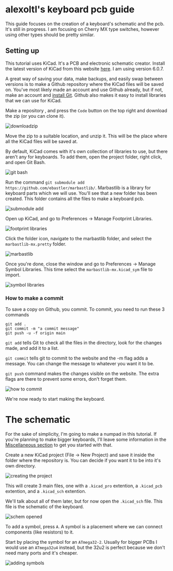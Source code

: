 # alexoltl's keyboard pcb guide

This guide focuses on the creation of a keyboard's schematic and the pcb. It's still in progress.
I am focusing on Cherry MX type switches, however using other types should be pretty similar.

## Setting up

This tutorial uses KiCad. It's a PCB and electronic schematic creator. Install the latest version of KiCad from this website [here](https://www.kicad.org/download). I am using version 6.0.7.

A great way of saving your data, make backups, and easily swap between versions is to make a Github repository where the KiCad files will be saved on. You've most likely made an account and use Github already, but if not, make an account and [install Git](https://git-scm.com/downloads). Github also makes it easy to install libraries that we can use for KiCad.

Make a repository , and press the `Code` button on the top right and download the zip (or you can clone it). 

![downloadzip](images/downloadzip.png)

Move the zip to a suitable location, and unzip it. This will be the place where all the KiCad files will be saved at.

By default, KiCad comes with it's own collection of libraries to use, but there aren't any for keyboards. To add them, open the project folder, right click, and open Git Bash. 

![git bash](images/gitbash.png)

Run the command `git submodule add https://github.com/ebastler/marbastlib/`. Marbastlib is a library for keyboard parts which we will use. You'll see that a new folder has been created. This folder contains all the files to make a keyboard pcb.

![submodule add](images/submodule.png)

Open up KiCad, and go to Preferences -> Manage Footprint Libraries. 

![footprint libraries](images/footprints.png)

Click the folder icon, navigate to the marbastlib folder, and select the `marbastlib-mx.pretty` folder.

![marbastlib](images/marbastlib.png)

Once you're done, close the window and go to Preferences -> Manage Symbol Libraries. This time select the `marbastlib-mx.kicad_sym` file to import.

![symbol libraries](images/symbols.png)

### How to make a commit
To save a copy on Github, you commit. To commit, you need to run these 3 commands

```
git add .
git commit -m "a commit message"
git push -u -f origin main
```

`git add` tells Git to check all the files in the directory, look for the changes made, and add it to a list.

`git commit` tells git to commit to the website and the -m flag adds a message. You can change the message to whatever you want it to be.

`git push` command makes the changes visible on the website. The extra flags are there to prevent some errors, don't forget them.

![how to commit](images/commit.png)

We're now ready to start making the keyboard.

# The schematic

For the sake of simplicity, I'm going to make a numpad in this tutorial. If you're planning to make bigger keyboards, I'll leave some information in the [Miscellaneous section](#Miscellaneous) to get you started with that.

Create a new KiCad project (File -> New Project) and save it inside the folder where the repository is. You can decide if you want it to be into it's own directory. 

![creating the project](images/newproject.png)

This will create 3 main files, one with a `.kicad_pro` extention, a `.kicad_pcb` extention, and a `.kicad_sch` extention. 

We'll talk about all of them later, but for now open the `.kicad_sch` file. This file is the schematic of the keyboard. 

![schem opened](images/blanksch.png)

To add a symbol, press `A`. A symbol is a placement where we can connect components (like resistors) to it.

Start by placing the symbol for an `ATmega32-2`. Usually for bigger PCBs I would use an `ATmega32u4` instead, but the 32u2 is perfect because we don't need many ports and it's cheaper.

![adding symbols](images/addingsymbols.png)

